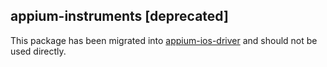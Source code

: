 ## appium-instruments [deprecated]

This package has been migrated into [appium-ios-driver](https://github.com/appium/appium-ios-driver) and should not be used directly.
